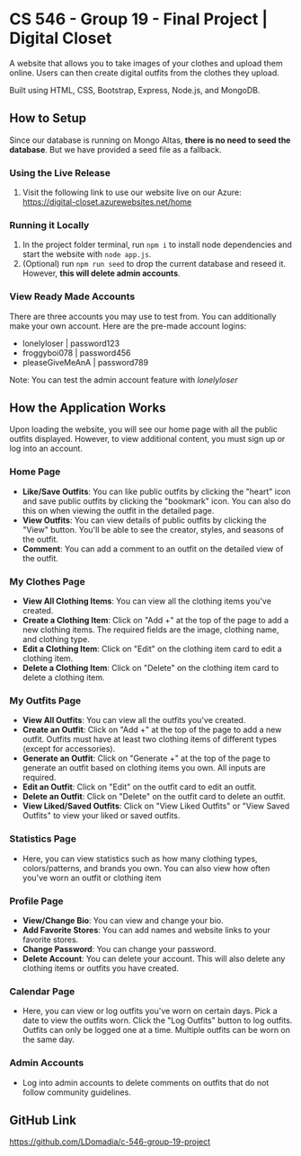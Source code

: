 # CS 546 - Group 19 - Final Project | Digital Closet

A website that allows you to take images of your clothes and upload them online. Users can then create digital outfits from the clothes they upload.

Built using HTML, CSS, Bootstrap, Express, Node.js, and MongoDB.

## How to Setup

Since our database is running on Mongo Altas, **there is no need to seed the database**. But we have provided a seed file as a fallback.

### Using the Live Release

1. Visit the following link to use our website live on our Azure: https://digital-closet.azurewebsites.net/home

### Running it Locally

1. In the project folder terminal, run `npm i` to install node dependencies and start the website with `node app.js`.
2. (Optional) run `npm run seed` to drop the current database and reseed it. However, **this will delete admin accounts**.

### View Ready Made Accounts

There are three accounts you may use to test from. You can additionally make your own account. Here are the pre-made account logins:

- lonelyloser | password123
- froggyboi078 | password456
- pleaseGiveMeAnA | password789

Note: You can test the admin account feature with _lonelyloser_

## How the Application Works

Upon loading the website, you will see our home page with all the public outfits displayed. However, to view additional content, you must sign up or log into an account.

### Home Page

- **Like/Save Outfits**: You can like public outfits by clicking the "heart" icon and save public outfits by clicking the "bookmark" icon. You can also do this on when viewing the outfit in the detailed page.
- **View Outfits**: You can view details of public outfits by clicking the "View" button. You'll be able to see the creator, styles, and seasons of the outfit.
- **Comment**: You can add a comment to an outfit on the detailed view of the outfit.

### My Clothes Page

- **View All Clothing Items**: You can view all the clothing items you've created.
- **Create a Clothing Item**: Click on "Add +" at the top of the page to add a new clothing items. The required fields are the image, clothing name, and clothing type.
- **Edit a Clothing Item**: Click on "Edit" on the clothing item card to edit a clothing item.
- **Delete a Clothing Item**: Click on "Delete" on the clothing item card to delete a clothing item.

### My Outfits Page

- **View All Outfits**: You can view all the outfits you've created.
- **Create an Outfit**: Click on "Add +" at the top of the page to add a new outfit. Outfits must have at least two clothing items of different types (except for accessories).
- **Generate an Outfit**: Click on "Generate +" at the top of the page to generate an outfit based on clothing items you own. All inputs are required.
- **Edit an Outfit**: Click on "Edit" on the outfit card to edit an outfit.
- **Delete an Outfit**: Click on "Delete" on the outfit card to delete an outfit.
- **View Liked/Saved Outfits**: Click on "View Liked Outfits" or "View Saved Outfits" to view your liked or saved outfits.

### Statistics Page

- Here, you can view statistics such as how many clothing types, colors/patterns, and brands you own. You can also view how often you've worn an outfit or clothing item

### Profile Page

- **View/Change Bio**: You can view and change your bio.
- **Add Favorite Stores**: You can add names and website links to your favorite stores.
- **Change Password**: You can change your password.
- **Delete Account**: You can delete your account. This will also delete any clothing items or outfits you have created.

### Calendar Page

- Here, you can view or log outfits you've worn on certain days. Pick a date to view the outfits worn. Click the "Log Outfits" button to log outfits. Outfits can only be logged one at a time. Multiple outfits can be worn on the same day.

### Admin Accounts

- Log into admin accounts to delete comments on outfits that do not follow community guidelines.

## GitHub Link

https://github.com/LDomadia/c-546-group-19-project
